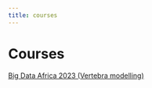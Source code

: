 ```yaml
---
title: courses
---
```

# Courses

[Big Data Africa 2023 (Vertebra modelling)](/courses/big-data-africa/big-data-africa)